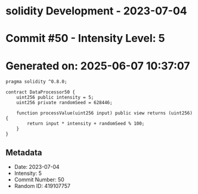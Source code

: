 ﻿# solidity Development - 2023-07-04
# Commit #50 - Intensity Level: 5
# Generated on: 2025-06-07 10:37:07
```solidity
pragma solidity ^0.8.0;

contract DataProcessor50 {
    uint256 public intensity = 5;
    uint256 private randomSeed = 628446;

    function processValue(uint256 input) public view returns (uint256) {
        return input * intensity + randomSeed % 100;
    }
}
```
## Metadata
- Date: 2023-07-04
- Intensity: 5
- Commit Number: 50
- Random ID: 419107757
